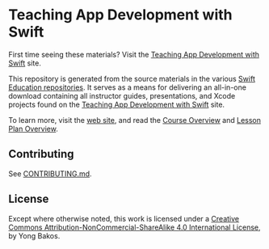 # Teaching App Development with Swift

First time seeing these materials? Visit the [Teaching App Development with Swift](http://swifteducation.github.io/teaching_app_development_with_swift/) site.

This repository is generated from the source materials in the various [Swift Education repositories](http://github.com/swifteducation). It serves as a means for delivering an all-in-one download containing all instructor guides, presentations, and Xcode projects found on the [Teaching App Development with Swift](http://swifteducation.github.io/teaching_app_development_with_swift/) site.

To learn more, visit the [web site](http://swifteducation.github.io/teaching_app_development_with_swift/), and read the [Course Overview](http://swifteducation.github.io/assets/pdfs/CourseOverview.pdf) and [Lesson Plan Overview](http://swifteducation.github.io/assets/pdfs/LessonPlanOverview.pdf).

## Contributing

See [CONTRIBUTING.md](CONTRIBUTING.md).

## License

Except where otherwise noted, this work is licensed under a [Creative Commons Attribution-NonCommercial-ShareAlike 4.0 International License](https://creativecommons.org/licenses/by-nc-sa/4.0/), by Yong Bakos.
